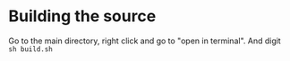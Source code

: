 # Building the source
Go to the main directory, right click and go to "open in terminal".
And digit `sh build.sh`

